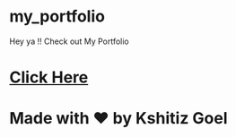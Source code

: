 # my_portfolio
Hey ya !! Check out My Portfolio
 
 
# [Click Here](https://kshitiz-goel07.github.io/my_portfolio/)
# Made with ❤ by Kshitiz Goel
